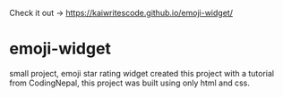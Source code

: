 Check it out -> https://kaiwritescode.github.io/emoji-widget/

# emoji-widget
small project, emoji star rating widget
created this project with a tutorial from CodingNepal, this project was built using only html and css.

